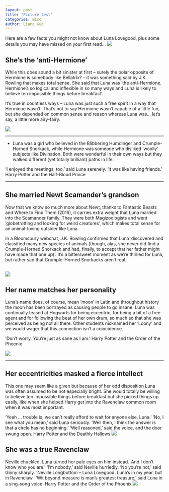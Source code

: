 ```yaml
---
layout: post
title: "Picture test"
categories: misc
author: Liang Guo
---
```

Here are a few facts you might not know about Luna Lovegood, plus some details you may have missed on your first read…
![](https://images.ctfassets.net/usf1vwtuqyxm/Mam68Vfou2OO6kqEcyW8W/41657e4dbb7d42d2cab591276105bcc1/LunaLovegood_WB_F6_LunaLovegoodInQuibblerSpecsOnHogwartsExpress_Still_080615_Port.jpg?w=914)

## She’s the ‘anti-Hermione’ ##

While this does sound a bit sinister at first – surely the polar opposite of Hermione is somebody like Bellatrix? – it was something said by J.K. Rowling that makes total sense. She said that Luna was ‘the anti-Hermione. Hermione’s so logical and inflexible in so many ways and Luna is likely to believe ten impossible things before breakfast’.

It’s true in countless ways – Luna was just such a free spirit in a way that Hermione wasn’t. That’s not to say Hermione wasn’t capable of a little fun, but she depended on common sense and reason whereas Luna was… let’s say, a little more airy-fairy.

![](http://m.qpic.cn/psb?/V10NW0g30NUo4i/L.Ipj3u7O4t87B7BS8sk**EyYqlt.5fWrwx8wv15K60!/b/dFIBAAAAAAAA&bo=vALuArwC7gIRGS4!&rf=viewer_4&t=5)

---

- Luna was a girl who believed in the Blibbering Humdinger and Crumple-Horned Snorkack, while Hermione was someone who disliked ‘woolly’ subjects like Divination. Both were wonderful in their own ways but they walked different (yet totally brilliant) paths in life.

‘I enjoyed the meetings, too,’ said Luna serenely. ‘It was like having friends.’
Harry Potter and the Half-Blood Prince


---
## She married Newt Scamander’s grandson ##

Now that we know so much more about Newt, thanks to Fantastic Beasts and Where to Find Them (2016), it carries extra weight that Luna married into the Scamander family. They were both Magizoologists and went ‘globetrotting and looking for weird creatures’, which makes total sense for an animal-loving outsider like Luna.

In a Bloomsbury webchat, J.K. Rowling confirmed that Luna ‘discovered and classified many new species of animals (though, alas, she never did find a Crumple-Horned Snorkack and had, finally, to accept that her father might have made that one up)’. It’s a bittersweet moment as we’re thrilled for Luna, but rather sad that Crumple-Horned Snorkacks aren’t real.

![](http://images.ctfassets.net/usf1vwtuqyxm/1SCzmQ07UgSmWegc2KWkmu/8b8bdf0779bc79769f202415be80fc45/FB-TRL3-87979.jpg?w=914)
---


## Her name matches her personality ##
Luna’s name does, of course, mean ‘moon’ in Latin and throughout history the moon has been portrayed as causing people to go insane. Luna was continually teased at Hogwarts for being eccentric, for being a bit of a free agent and for following the beat of her own drum, so much so that she was perceived as being not all there. Other students nicknamed her ‘Loony’ and we would wager that this connection isn’t a coincidence.

‘Don’t worry. You’re just as sane as I am.’
Harry Potter and the Order of the Phoenix

![](https://images.ctfassets.net/usf1vwtuqyxm/7mHjSUWrEkQO6WSCkSSyC8/8335c45b665e9ace0f6cfc794df844b9/Thestral_WB_F5_HarryAndLunaAndThestral_Still_100615_Land.jpg?w=914)

---
## Her eccentricities masked a fierce intellect ##

This one may seem like a given but because of her odd disposition Luna was often assumed to be not especially bright. She would totally be willing to believe ten impossible things before breakfast but she picked things up easily, like when she helped Harry get into the Ravenclaw common room when it was most important.

‘Yeah ... trouble is, we can’t really afford to wait for anyone else, Luna.’
‘No, I see what you mean,’ said Luna seriously. ‘Well then, I think the answer is that a circle has no beginning.’
‘Well reasoned,’ said the voice, and the door swung open.
Harry Potter and the Deathly Hallows
![](https://images.ctfassets.net/usf1vwtuqyxm/5BybRlpYmAwUGaW8aS48I6/d5aa1cd1ba2e6c4512109ab0b5035fde/LunaLovegood_WB_F5_LunaLovegoodConjuringPatronus_Still_080615_Land.jpg?w=914)

## She was a true Ravenclaw ##

Neville chuckled. Luna turned her pale eyes on him instead. ‘And I don’t know who you are.’
‘I’m nobody,’ said Neville hurriedly.
‘No you’re not,’ said Ginny sharply. ‘Neville Longbottom – Luna Lovegood. Luna’s in my year, but in Ravenclaw.’
‘Wit beyond measure is man’s greatest treasure,’ said Luna in a sing-song voice.
Harry Potter and the Order of the Phoenix
![](https://images.ctfassets.net/usf1vwtuqyxm/Wxu9GUqdYkq2aSswUaaAu/5ed0685b70b6f6d3ea286812c4190858/LunaLovegood_WB_F6_LunaLovegoodPromoShot_Promo_080615_Port.jpg?w=914)
